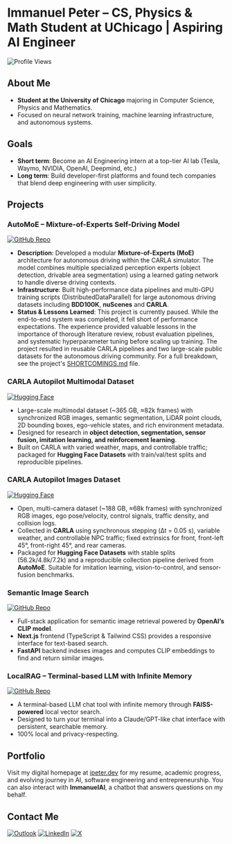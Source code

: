# Immanuel Peter – CS, Physics & Math Student at UChicago | Aspiring AI Engineer

![Profile Views](https://komarev.com/ghpvc/?username=immanuel-peter)

## About Me

- **Student at the University of Chicago** majoring in Computer Science, Physics and Mathematics.
- Focused on neural network training, machine learning infrastructure, and autonomous systems.

## Goals

- **Short term**: Become an AI Engineering intern at a top-tier AI lab (Tesla, Waymo, NVIDIA, OpenAI, Deepmind, etc.)
- **Long term**: Build developer-first platforms and found tech companies that blend deep engineering with user simplicity.

## Projects

### AutoMoE – Mixture-of-Experts Self-Driving Model

[![GitHub Repo](https://img.shields.io/badge/github-%23121011.svg?style=for-the-badge&logo=github&logoColor=white)](https://github.com/immanuel-peter/self-driving-model)

- **Description**: Developed a modular **Mixture-of-Experts (MoE)** architecture for autonomous driving within the CARLA simulator. The model combines multiple specialized perception experts (object detection, drivable area segmentation) using a learned gating network to handle diverse driving contexts.
- **Infrastructure**: Built high-performance data pipelines and multi-GPU training scripts (DistributedDataParallel) for large autonomous driving datasets including **BDD100K**, **nuScenes** and **CARLA**.
- **Status & Lessons Learned**: This project is currently paused. While the end-to-end system was completed, it fell short of performance expectations. The experience provided valuable lessons in the importance of thorough literature review, robust evaluation pipelines, and systematic hyperparameter tuning before scaling up training. The project resulted in reusable CARLA pipelines and two large-scale public datasets for the autonomous driving community. For a full breakdown, see the project's [SHORTCOMINGS.md](https://github.com/immanuel-peter/self-driving-model/blob/main/SHORTCOMINGS.md) file.

### CARLA Autopilot Multimodal Dataset

[![Hugging Face](https://img.shields.io/badge/HuggingFace-dataset-yellow?style=for-the-badge&logo=huggingface)](https://huggingface.co/datasets/immanuel-peter/carla-autopilot-multimodal-dataset)

- Large-scale multimodal dataset (~365 GB, ≈82k frames) with synchronized RGB images, semantic segmentation, LiDAR point clouds, 2D bounding boxes, ego-vehicle states, and rich environment metadata.
- Designed for research in **object detection, segmentation, sensor fusion, imitation learning, and reinforcement learning**.
- Built on CARLA with varied weather, maps, and controllable traffic; packaged for **Hugging Face Datasets** with train/val/test splits and reproducible pipelines.

### CARLA Autopilot Images Dataset

[![Hugging Face](https://img.shields.io/badge/HuggingFace-dataset-yellow?style=for-the-badge&logo=huggingface)](https://huggingface.co/datasets/immanuel-peter/carla-autopilot-images)

- Open, multi-camera dataset (~188 GB, ≈68k frames) with synchronized RGB images, ego pose/velocity, control signals, traffic density, and collision logs.
- Collected in **CARLA** using synchronous stepping (Δt = 0.05 s), variable weather, and controllable NPC traffic; fixed extrinsics for front, front-left 45°, front-right 45°, and rear cameras.
- Packaged for **Hugging Face Datasets** with stable splits (56.2k/4.8k/7.2k) and a reproducible collection pipeline derived from **AutoMoE**. Suitable for imitation learning, vision-to-control, and sensor-fusion benchmarks.

### Semantic Image Search

[![GitHub Repo](https://img.shields.io/badge/github-%23121011.svg?style=for-the-badge&logo=github&logoColor=white)](https://github.com/immanuel-peter/semantic-image-search)

- Full-stack application for semantic image retrieval powered by **OpenAI’s CLIP model**.
- **Next.js** frontend (TypeScript & Tailwind CSS) provides a responsive interface for text-based search.
- **FastAPI** backend indexes images and computes CLIP embeddings to find and return similar images.

### LocalRAG – Terminal-based LLM with Infinite Memory

[![GitHub Repo](https://img.shields.io/badge/github-%23121011.svg?style=for-the-badge&logo=github&logoColor=white)](https://github.com/immanuel-peter/localrag)

- A terminal-based LLM chat tool with infinite memory through **FAISS-powered** local vector search.
- Designed to turn your terminal into a Claude/GPT-like chat interface with persistent, searchable memory.
- 100% local and privacy-respecting.

## Portfolio

Visit my digital homepage at [ipeter.dev](https://ipeter.dev) for my resume, academic progress, and evolving journey in AI, software engineering and entrepreneurship. You can also interact with **ImmanuelAI**, a chatbot that answers questions on my behalf.

## Contact Me

[![Outlook](https://img.shields.io/badge/Microsoft_Outlook-0078D4?style=for-the-badge&logo=microsoft-outlook&logoColor=white)](mailto:ipeter@uchicago.edu)
[![LinkedIn](https://img.shields.io/badge/linkedin-%230077B5.svg?style=for-the-badge&logo=linkedin&logoColor=white)](https://www.linkedin.com/in/immanuel-peter/)
[![X](https://img.shields.io/badge/X-%23000000.svg?style=for-the-badge&logo=X&logoColor=white)](https://x.com/moby763canary21)
